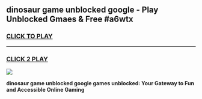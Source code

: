 
## dinosaur game unblocked google - Play Unblocked Gmaes & Free #a6wtx
<h3>
<a href="https://news.freeplayer.one?title=dinosaur_game_unblocked_google&ref=03M">CLICK TO PLAY</a></h3>
<hr>

<h3>
<a href="https://news.freeplayer.one?title=dinosaur_game_unblocked_google&ref=03M">CLICK 2 PLAY</a>
  
</h3>

<a href="https://news.freeplayer.one?title=dinosaur_game_unblocked_google&ref=03M"><img src="https://clearcache.store/games.png"></a>


**dinosaur game unblocked google games unblocked: Your Gateway to Fun and Accessible Online Gaming**

